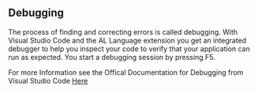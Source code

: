 
## Debugging

The process of finding and correcting errors is called debugging. With Visual Studio Code and the AL Language extension you get an integrated debugger to help you inspect your code to verify that your application can run as expected. You start a debugging session by pressing F5.

For more Information see the Offical Documentation for Debugging from Visual Studio Code [Here](https://code.visualstudio.com/docs/editor/debugging)

